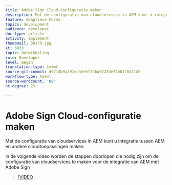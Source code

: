 ```yaml
---
title: Adobe Sign Cloud-configuratie maken
description: Met de configuratie van cloudservices in AEM kunt u integratie tussen AEM en andere cloudtoepassingen maken. De volgende video zal u door de stappen lopen nodig om de configuratie van de wolkendiensten tot stand te brengen om AEM met Adobe Sign te integreren.
feature: Adaptieve Forms
topics: development
audience: developer
doc-type: article
activity: implement
thumbnail: 38179.jpg
kt: 6033
topic: Ontwikkeling
role: Developer
level: Begin
translation-type: tm+mt
source-git-commit: d9714b9a291ec3ee5f3dba9723de72bb120d2149
workflow-type: tm+mt
source-wordcount: '89'
ht-degree: 2%

---
```


# Adobe Sign Cloud-configuratie maken

Met de configuratie van cloudservices in AEM kunt u integratie tussen AEM en andere cloudtoepassingen maken.

In de volgende video worden de stappen doorlopen die nodig zijn om de configuratie van cloudservices te maken voor de integratie van AEM met Adobe Sign

>[!VIDEO](https://video.tv.adobe.com/v/38179/?quality=9&learn=on)